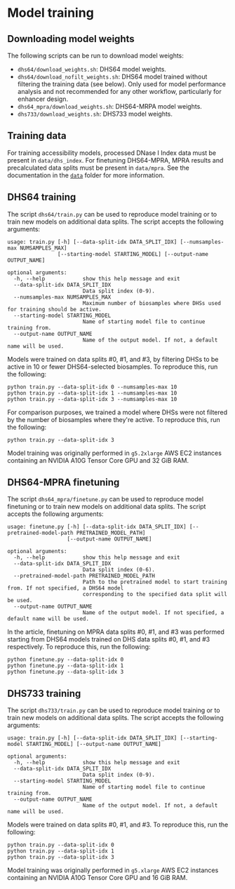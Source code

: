 # Model training

## Downloading model weights

The following scripts can be run to download model weights:

- `dhs64/download_weights.sh`: DHS64 model weights.
- `dhs64/download_nofilt_weights.sh`: DHS64 model trained without filtering the training data (see below). Only used for model performance analysis and not recommended for any other workflow, particularly for enhancer design.
- `dhs64_mpra/download_weights.sh`: DHS64-MRPA model weights.
- `dhs733/download_weights.sh`: DHS733 model weights.

## Training data

For training accessibility models, processed DNase I Index data must be present in `data/dhs_index`. For finetuning DHS64-MPRA, MPRA results and precalculated data splits must be present in `data/mpra`. See the documentation in the [`data`](/data/) folder for more information.

## DHS64 training

The script `dhs64/train.py` can be used to reproduce model training or to train new models on additional data splits. The script accepts the following arguments:

```
usage: train.py [-h] [--data-split-idx DATA_SPLIT_IDX] [--numsamples-max NUMSAMPLES_MAX]
                [--starting-model STARTING_MODEL] [--output-name OUTPUT_NAME]

optional arguments:
  -h, --help            show this help message and exit
  --data-split-idx DATA_SPLIT_IDX
                        Data split index (0-9).
  --numsamples-max NUMSAMPLES_MAX
                        Maximum number of biosamples where DHSs used for training should be active.
  --starting-model STARTING_MODEL
                        Name of starting model file to continue training from.
  --output-name OUTPUT_NAME
                        Name of the output model. If not, a default name will be used.
```

Models were trained on data splits #0, #1, and #3, by filtering DHSs to be active in 10 or fewer DHS64-selected biosamples. To reproduce this, run the following:

```shell
python train.py --data-split-idx 0 --numsamples-max 10
python train.py --data-split-idx 1 --numsamples-max 10
python train.py --data-split-idx 3 --numsamples-max 10
```

For comparison purposes, we trained a model where DHSs were not filtered by the number of biosamples where they're active. To reproduce this, run the following:

```shell
python train.py --data-split-idx 3
```

Model training was originally performed in `g5.2xlarge` AWS EC2 instances containing an NVIDIA A10G Tensor Core GPU and 32 GiB RAM.

## DHS64-MPRA finetuning

The script `dhs64_mpra/finetune.py` can be used to reproduce model finetuning or to train new models on additional data splits. The script accepts the following arguments:

```
usage: finetune.py [-h] [--data-split-idx DATA_SPLIT_IDX] [--pretrained-model-path PRETRAINED_MODEL_PATH]
                   [--output-name OUTPUT_NAME]

optional arguments:
  -h, --help            show this help message and exit
  --data-split-idx DATA_SPLIT_IDX
                        Data split index (0-6).
  --pretrained-model-path PRETRAINED_MODEL_PATH
                        Path to the pretrained model to start training from. If not specified, a DHS64 model
                        corresponding to the specified data split will be used.
  --output-name OUTPUT_NAME
                        Name of the output model. If not specified, a default name will be used.
```

In the article, finetuning on MPRA data splits #0, #1, and #3 was performed starting from DHS64 models trained on DHS data splits #0, #1, and #3 respectively. To reproduce this, run the following:

```shell
python finetune.py --data-split-idx 0
python finetune.py --data-split-idx 1
python finetune.py --data-split-idx 3
```

## DHS733 training

The script `dhs733/train.py` can be used to reproduce model training or to train new models on additional data splits. The script accepts the following arguments:

```
usage: train.py [-h] [--data-split-idx DATA_SPLIT_IDX] [--starting-model STARTING_MODEL] [--output-name OUTPUT_NAME]

optional arguments:
  -h, --help            show this help message and exit
  --data-split-idx DATA_SPLIT_IDX
                        Data split index (0-9).
  --starting-model STARTING_MODEL
                        Name of starting model file to continue training from.
  --output-name OUTPUT_NAME
                        Name of the output model. If not, a default name will be used.
```

Models were trained on data splits #0, #1, and #3. To reproduce this, run the following:

```shell
python train.py --data-split-idx 0
python train.py --data-split-idx 1
python train.py --data-split-idx 3
```

Model training was originally performed in `g5.xlarge` AWS EC2 instances containing an NVIDIA A10G Tensor Core GPU and 16 GiB RAM.
